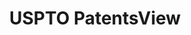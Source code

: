 ---
layout: default
bigquery: https://console.cloud.google.com/bigquery?p=patents-public-data&d=patentsview&page=dataset
citation: Attribution should be given to PatentsView for use, distribution, or derivative
  works.
code: https://github.com/CSSIP-AIR/PatentsView-Code-Snippets/
contributors: USPTO
cost: None
description: 'PatentsView includes US patent data including raw data (summaries, applications,
  pregrant applications), disambugations of inventors and assignees, and inventor
  gender estimates.  Also foreign priority data, # of figures and sheets, and government
  interest statements.'
documentation: https://patentsview.org/query/builder-faqs
last_edit: Mon, 04 Apr 2022 19:02:57 GMT
location: https://patentsview.org/
maintained_by: USPTO
record_creation_timestamp: 12/2/2020 17:20:46
schema_fields: '[''disamb_assignee_id_20200929'', ''latlong'', ''num_claims'', ''doctype'',
  ''designation'', ''exemplary'', ''mainclass_id'', ''title'', ''disamb_assignee_id_20190820'',
  ''disamb_inventor_id_20170808'', ''name_last'', ''subcategory_id'', ''f102_date'',
  ''rawinventor_id'', ''rel_id'', ''withdrawn'', ''term_grant'', ''dependent'', ''abstract'',
  ''country'', ''_102_date'', ''deceased'', ''section_id'', ''lname'', ''disamb_inventor_id_20200630'',
  ''field_title'', ''fname'', ''length'', ''rawassignee_id'', ''organization'', ''disamb_inventor_id_20171003'',
  ''latin_name'', ''subclass_id'', ''text'', ''disamb_assignee_id_20191231'', ''section'',
  ''relkind'', ''subclass'', ''category_id'', ''rawlocation_id'', ''status'', ''state'',
  ''disamb_assignee_id_20191008'', ''longitude'', ''country_transformed'', ''patent_id'',
  ''contract_award_number'', ''group_id'', ''applicant_type'', ''id'', ''county'',
  ''disamb_inventor_id_20180528'', ''term_extension'', ''series_code'', ''name_first'',
  ''classification_value'', ''f371_date'', ''disamb_assignee_id_20200630'', ''main_group'',
  ''disamb_inventor_id_20170307'', ''assignee_id'', ''subgroup_id'', ''uuid'', ''disamb_inventor_id_20171226'',
  ''state_fips'', ''variety'', ''level_two'', ''sequence'', ''lawyer_id'', ''disamb_inventor_id_20201229'',
  ''disamb_inventor_id_20191008'', ''inventor_id'', ''group'', ''disamb_assignee_id_20181127'',
  ''disclaimer_date'', ''male_flag'', ''ipc_version_indicator'', ''filename'', ''subgroup'',
  ''reldocno'', ''lapse_of_patent'', ''date'', ''city'', ''disamb_inventor_id_20191231'',
  ''_371_date'', ''classification_status'', ''application_id'', ''disamb_inventor_id_20200331'',
  ''field_id'', ''action_date'', ''attribution_status'', ''num'', ''classification_level'',
  ''county_fips'', ''gi_statement'', ''num_sheets'', ''male'', ''level_three'', ''classification_data_source'',
  ''disamb_inventor_id_20181127'', ''symbol_position'', ''citation_id'', ''disamb_assignee_id_20190312'',
  ''role'', ''publication_number'', ''name'', ''disamb_inventor_id_20200929'', ''rule_47'',
  ''level_one'', ''sector_title'', ''type'', ''ipc_class'', ''kind'', ''num_figures'',
  ''latitude'', ''location_id'', ''category'', ''subsection_id'', ''disamb_inventor_id_20190820'',
  ''disamb_assignee_id_20200331'', ''disamb_inventor_id_20190312'', ''term_disclaimer'',
  ''number'', ''doc_type'', ''organization_id'']'
shortname: patentsview
tags:
- disambiguation
- United States
- gender
terms_of_use: Creative Commons Attribution 4.0 International License.
timeframe: 1963-1999
title: USPTO PatentsView
uuid: cf1780b1-e265-4e49-8d1d-83b9cfe0fd9a
---